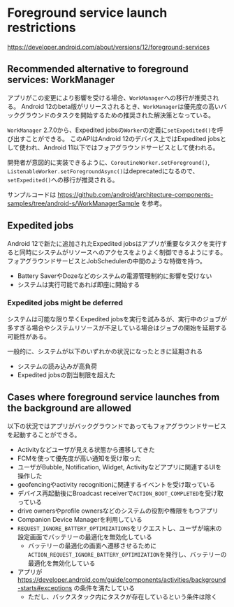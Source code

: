 # Foreground service launch restrictions

https://developer.android.com/about/versions/12/foreground-services

## Recommended alternative to foreground services: WorkManager

アプリがこの変更により影響を受ける場合、`WorkManager`への移行が推奨される。
Android 12のbeta版がリリースされるとき、`WorkManager`は優先度の高いバックグラウンドのタスクを開始するための推奨された解決策となっている。

`WorkManager` 2.7.0から、Expedited jobsの`Worker`の定義に`setExpedited()`を呼び出すことができる。
このAPIはAndroid 12のデバイス上ではExpedited jobsとして使われ、Android 11以下ではフォアグラウンドサービスとして使われる。

開発者が意図的に実装できるように、`CoroutineWorker.setForeground()`, `ListenableWorker.setForegroundAsync()`はdeprecatedになるので、`setExpedited()`への移行が推奨される。

サンプルコードは https://github.com/android/architecture-components-samples/tree/android-s/WorkManagerSample を参考。

## Expedited jobs

Android 12で新たに追加されたExpedited jobsはアプリが重要なタスクを実行すると同時にシステムがリソースへのアクセスをよりよく制御できるようにする。フォアグラウンドサービスとJobSchedulerの中間のような特徴を持つ。

* Battery SaverやDozeなどのシステムの電源管理制約に影響を受けない
* システムは実行可能であれば即座に開始する

### Expedited jobs might be deferred

システムは可能な限り早くExpedited jobsを実行を試みるが、実行中のジョブが多すぎる場合やシステムリソースが不足している場合はジョブの開始を延期する可能性がある。

一般的に、システムが以下のいずれかの状況になったときに延期される

* システムの読み込みが高負荷
* Expedited jobsの割当制限を超えた

## Cases where foreground service launches from the background are allowed

以下の状況ではアプリがバックグラウンドであってもフォアグラウンドサービスを起動することができる。

* Activityなどユーザが見える状態から遷移してきた
* FCMを使って優先度が高い通知を受け取った
* ユーザがBubble, Notification, Widget, Activityなどアプリに関連するUIを操作した
* geofencingやactivity recognitionに関連するイベントを受け取っている
* デバイス再起動後にBroadcast receiverで`ACTION_BOOT_COMPLETED`を受け取っている
* drive ownersやprofile ownersなどのシステムの役割や権限をもつアプリ
* Companion Device Managerを利用している
* `REQUEST_IGNORE_BATTERY_OPTIMIZATIONS`をリクエストし、ユーザが端末の設定画面でバッテリーの最適化を無効化している
  * バッテリーの最適化の画面へ遷移させるために`ACTION_REQUEST_IGNORE_BATTERY_OPTIMIZATION`を発行し、バッテリーの最適化を無効化している
* アプリが https://developer.android.com/guide/components/activities/background-starts#exceptions の条件を満たしている
  * ただし、バックスタック内にタスクが存在しているという条件は除く
